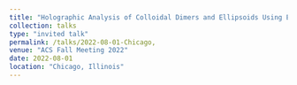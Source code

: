 ```yaml
---
title: "Holographic Analysis of Colloidal Dimers and Ellipsoids Using Eﬀective Medium Theory"
collection: talks
type: "invited talk"
permalink: /talks/2022-08-01-Chicago,
venue: "ACS Fall Meeting 2022"
date: 2022-08-01
location: "Chicago, Illinois"
---
```

